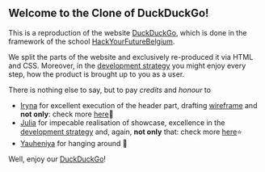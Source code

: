 ## Welcome to the Clone of DuckDuckGo!

This is a reproduction of the website [DuckDuckGo](https://duckduckgo.com/), which is done in the framework of the school [HackYourFutureBelgium](https://github.com/HackYourFutureBelgium/home).

We split the parts of the website and exclusively re-produced it via HTML and CSS.
Moreover, in the [development strategy](https://github.com/IrynaSpyrydonova/duck-duck-clone/blob/master/development-strategy.md) you might enjoy every step, how the product is brought up to you as a user.

There is nothing else to say, but to pay _credits_ and _honour_ to

* [Iryna](https://github.com/IrynaSpyrydonova) for excellent execution of the header part, drafting [wireframe](https://github.com/IrynaSpyrydonova/duck-duck-clone/blob/master/Wireframe.png) and **not only**: check more [here](https://github.com/IrynaSpyrydonova/duck-duck-clone/projects/1)🌟
* [Julia](https://github.com/julia-sod) for impecable realisation of showcase, excellence in the [development strategy](https://github.com/IrynaSpyrydonova/duck-duck-clone/blob/master/development-strategy.md) and, again, **not only** that: check more [here](https://github.com/IrynaSpyrydonova/duck-duck-clone/projects/1)⭐
* [Yauheniya](https://github.com/yauheniya-askolkava) for hanging around 🐼

Well, enjoy our [DuckDuckGo](https://irynaspyrydonova.github.io/duck-duck-clone/)!






